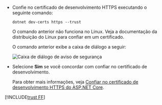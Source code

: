 * Confie no certificado de desenvolvimento HTTPS executando o seguinte comando:

  ```dotnetcli
  dotnet dev-certs https --trust
  ```
  
  O comando anterior não funciona no Linux. Veja a documentação da distribuição do Linux para confiar em um certificado.

  O comando anterior exibe a caixa de diálogo a seguir:

  ![Caixa de diálogo de aviso de segurança](~/getting-started/_static/cert.png)

* Selecione **Sim** se você concordar com confiar no certificado de desenvolvimento.

  Para obter mais informações, veja [Confiar no certificado de desenvolvimento HTTPS do ASP.NET Core](xref:security/enforcing-ssl#trust-the-aspnet-core-https-development-certificate-on-windows-and-macos).
  
[!INCLUDE[trust FF](~/includes/trust-ff.md)]